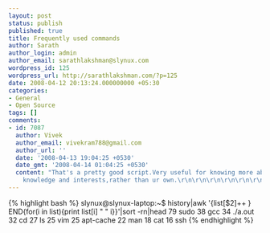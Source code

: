 ```yaml
---
layout: post
status: publish
published: true
title: Frequently used commands
author: Sarath
author_login: admin
author_email: sarathlakshman@slynux.com
wordpress_id: 125
wordpress_url: http://sarathlakshman.com/?p=125
date: 2008-04-12 20:13:24.000000000 +05:30
categories:
- General
- Open Source
tags: []
comments:
- id: 7087
  author: Vivek
  author_email: vivekram788@gmail.com
  author_url: ''
  date: '2008-04-13 19:04:25 +0530'
  date_gmt: '2008-04-14 01:04:25 +0530'
  content: "That's a pretty good script.Very useful for knowing more about a stranger's
    knowledge and interests,rather than ur own.\r\n\r\n\r\n\r\n\r\n\r\n\r\nHappy Hacking..."
---
```

{% highlight bash %}
slynux@slynux-laptop:~$ history|awk '{list[$2]++ } END{for(i in list){print list[i] " " i}}'|sort -rn|head
79 sudo
38 gcc
34 ./a.out
32 cd
27 ls
25 vim
25 apt-cache
22 man
18 cat
16 ssh
{% endhighlight %}
